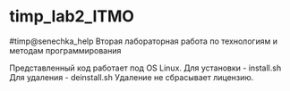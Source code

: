 # timp_lab2_ITMO
#timp@senechka_help
Вторая лабораторная работа по технологиям и методам программирования

Представленный код работает под OS Linux.
Для установки - install.sh
Для удаления - deinstall.sh
Удаление не сбрасывает лицензию. 
